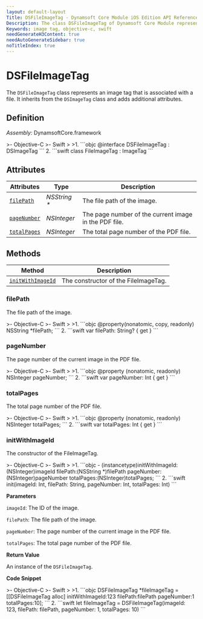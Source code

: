 ```yaml
---
layout: default-layout
Title: DSFileImageTag - Dynamsoft Core Module iOS Edition API Reference
Description: The class DSFileImageTag of Dynamsoft Core Module represents an image tag that is associated with a file, which contains the file path, page number, and total page number.
Keywords: image tag, objective-c, swift
needGenerateH3Content: true
needAutoGenerateSidebar: true
noTitleIndex: true
---
```


# DSFileImageTag

The `DSFileImageTag` class represents an image tag that is associated with a file. It inherits from the `DSImageTag` class and adds additional attributes.

## Definition

*Assembly:* DynamsoftCore.framework

<div class="sample-code-prefix"></div>
>- Objective-C
>- Swift
>
>1. 
```objc
@interface DSFileImageTag : DSImageTag
```
2. 
```swift
class FileImageTag : ImageTag
```

## Attributes

| Attributes | Type | Description |
| ---------- | ---- | ----------- |
| [`filePath`](#filepath) | *NSString \** | The file path of the image. |
| [`pageNumber`](#pagenumber) | *NSInteger* | The page number of the current image in the PDF file. |
| [`totalPages`](#totalpages) | *NSInteger* | The total page number of the PDF file. |

## Methods

| Method | Description |
| ------ | ----------- |
| [`initWithImageId`](#initwithimageid) | The constructor of the FileImageTag. |

### filePath

The file path of the image.

<div class="sample-code-prefix"></div>
>- Objective-C
>- Swift
>
>1. 
```objc
@property(nonatomic, copy, readonly) NSString *filePath;
```
2. 
```swift
var filePath: String? { get }
```

### pageNumber

The page number of the current image in the PDF file.

<div class="sample-code-prefix"></div>
>- Objective-C
>- Swift
>
>1. 
```objc
@property (nonatomic, readonly) NSInteger pageNumber;
```
2. 
```swift
var pageNumber: Int { get }
```

### totalPages

The total page number of the PDF file.

<div class="sample-code-prefix"></div>
>- Objective-C
>- Swift
>
>1. 
```objc
@property (nonatomic, readonly) NSInteger totalPages;
```
2. 
```swift
var totalPages: Int { get }
```

### initWithImageId

The constructor of the FileImageTag.

<div class="sample-code-prefix"></div>
>- Objective-C
>- Swift
>
>1. 
```objc
- (instancetype)initWithImageId:(NSInteger)imageId
                       filePath:(NSString *)filePath
                     pageNumber:(NSInteger)pageNumber
                     totalPages:(NSInteger)totalPages;
```
2. 
```swift
init(imageId: Int, filePath: String, pageNumber: Int, totalPages: Int)
```

**Parameters**

`imageId`: The ID of the image.

`filePath`: The file path of the image.

`pageNumber`: The page number of the current image in the PDF file.

`totalPages`: The total page number of the PDF file.

**Return Value**

An instance of the `DSFileImageTag`.

**Code Snippet**

<div class="sample-code-prefix"></div>
>- Objective-C
>- Swift
>
>1. 
```objc
DSFileImageTag *fileImageTag = [[DSFileImageTag alloc] initWithImageId:123 filePath:filePath pageNumber:1 totalPages:10];
```
2. 
```swift
let fileImageTag = DSFileImageTag(imageId: 123, filePath: filePath, pageNumber: 1, totalPages: 10)
```
